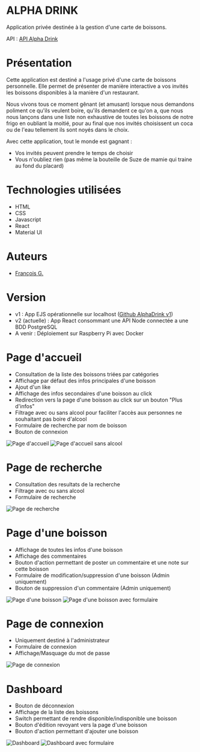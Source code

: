 # ALPHA DRINK

Application privée destinée à la gestion d'une carte de boissons.

API : [API Alpha Drink](https://github.com/frapuks/AlphaDrink-API)

# Présentation

Cette application est destiné a l'usage privé d'une carte de boissons personnelle. Elle permet de présenter de manière interactive a vos invités les boissons disponibles à la manière d'un restaurant.

Nous vivons tous ce moment gênant (et amusant) lorsque nous demandons poliment ce qu'ils veulent boire, qu'ils demandent ce qu'on a, que nous nous lançons dans une liste non exhaustive de toutes les boissons de notre frigo en oubliant la moitié, pour au final que nos invités choisissent un coca ou de l'eau tellement ils sont noyés dans le choix.

Avec cette application, tout le monde est gagnant :

- Vos invités peuvent prendre le temps de choisir
- Vous n'oubliez rien (pas même la bouteille de Suze de mamie qui traine au fond du placard)

# Technologies utilisées

- HTML
- CSS
- Javascript
- React
- Material UI

# Auteurs

- [François G.](https://github.com/frapuks)

# Version

- v1 : App EJS opérationnelle sur localhost ([Github AlphaDrink v1](https://github.com/frapuks/Alpha-drink))
- v2 (actuelle) : App React consommant une API Node connectée a une BDD PostgreSQL
- A venir : Déploiement sur Raspberry Pi avec Docker

# Page d'accueil

- Consultation de la liste des boissons triées par catégories
- Affichage par défaut des infos principales d'une boisson
- Ajout d'un like
- Affichage des infos secondaires d'une boisson au click
- Redirection vers la page d'une boisson au click sur un bouton "Plus d'infos"
- Filtrage avec ou sans alcool pour faciliter l'accès aux personnes ne souhaitant pas boire d'alcool
- Formulaire de recherche par nom de boisson
- Bouton de connexion

![Page d'accueil](./doc/images/home.png)
![Page d'accueil sans alcool](./doc/images/home_without_alcool.png)

# Page de recherche

- Consultation des resultats de la recherche
- Filtrage avec ou sans alcool
- Formulaire de recherche

![Page de recherche](./doc/images/search.png)

# Page d'une boisson

- Affichage de toutes les infos d'une boisson
- Affichage des commentaires
- Bouton d'action permettant de poster un commentaire et une note sur cette boisson
- Formulaire de modification/suppression d'une boisson (Admin uniquement)
- Bouton de suppression d'un commentaire (Admin uniquement)

![Page d'une boisson](./doc/images/drink.png)
![Page d'une boisson avec formulaire](./doc/images/drink_dialog.png)

# Page de connexion

- Uniquement destiné à l'administrateur
- Formulaire de connexion
- Affichage/Masquage du mot de passe

![Page de connexion](./doc/images/login.png)

# Dashboard

- Bouton de déconnexion
- Affichage de la liste des boissons
- Switch permettant de rendre disponible/indisponible une boisson
- Bouton d'édition revoyant vers la page d'une boisson
- Bouton d'action permettant d'ajouter une boisson

![Dashboard](./doc/images/dashboard.png)
![Dashboard avec formulaire](./doc/images/dashboard_dialog.png)